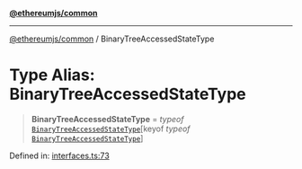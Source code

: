 [**@ethereumjs/common**](../README.md)

***

[@ethereumjs/common](../README.md) / BinaryTreeAccessedStateType

# Type Alias: BinaryTreeAccessedStateType

> **BinaryTreeAccessedStateType** = *typeof* [`BinaryTreeAccessedStateType`](../variables/BinaryTreeAccessedStateType.md)\[keyof *typeof* [`BinaryTreeAccessedStateType`](../variables/BinaryTreeAccessedStateType.md)\]

Defined in: [interfaces.ts:73](https://github.com/ethereumjs/ethereumjs-monorepo/blob/master/packages/common/src/interfaces.ts#L73)
